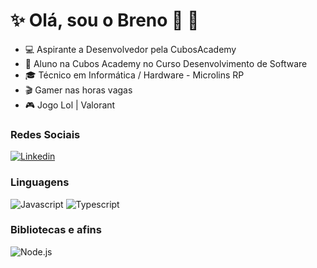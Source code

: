 
# :sparkles: Olá, sou o Breno 👋 :vulcan_salute:


- :computer: Aspirante a Desenvolvedor pela CubosAcademy
- :open_book: Aluno na Cubos Academy no Curso Desenvolvimento de Software
- :mortar_board: Técnico em Informática / Hardware - Microlins RP
- :clapper: Gamer nas horas vagas
- :video_game: Jogo Lol | Valorant

### Redes Sociais

[![Linkedin](https://img.shields.io/badge/LinkedIn-0077B5?style=flat&logo=linkedin)](https://www.linkedin.com/in/breno-leonel-869045329/)

### Linguagens

![Javascript](https://img.shields.io/badge/Javascript-282C34?style=flat&logo=javascript)
![Typescript](https://img.shields.io/badge/Typescript-282C34?logo=typescript)

### Bibliotecas e afins

![Node.js](https://img.shields.io/badge/Node.js-282C34?logo=node.js)
